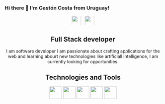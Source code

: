### Hi there 👋 I'm Gastón Costa from Uruguay! 
<p align='center'>
 <a href="https://gagc056.github.io"><img height="30" src="https://img.icons8.com/fluent/48/000000/domain.png"/></a>&nbsp;&nbsp;
<a href="https://www.linkedin.com/in/gastoncosta//"><img height="30" src="https://img.icons8.com/cute-clipart/64/000000/linkedin.png"></a>
</p>

<h2 align="center">
Full Stack developer
</h2>
 
<p align='center'>
I am software developer I am passionate about crafting applications for the web and learning abourt new technologies like artificiall intelligence, I am currently looking for opportunities.
 </p>

<h2 align='center'>Technologies and Tools</h2>

<p align='center'>
<img height="40" src="https://img.icons8.com/color/48/000000/javascript.png"/>
<img height="40" src="https://img.icons8.com/color/48/000000/ruby-programming-language.png"/>
<img height="40" src="https://img.icons8.com/color/96/000000/nodejs.png"/>
<img height="40" src="https://img.icons8.com/ios-filled/50/000000/mysql-logo.png"/>
<img height="40" src="https://img.icons8.com/color/96/000000/postgreesql.png"/>
</p>


<!--
**gagc056/gagc056** is a ✨ _special_ ✨ repository because its `README.md` (this file) appears on your GitHub profile.

Here are some ideas to get you started:

- 🔭 I’m currently working on ...
- 🌱 I’m currently learning ...
- 👯 I’m looking to collaborate on ...
- 🤔 I’m looking for help with ...
- 💬 Ask me about ...
- 📫 How to reach me: ...
- 😄 Pronouns: ...
- ⚡ Fun fact: ...
-->
